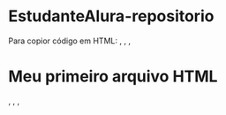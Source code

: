 # EstudanteAlura-repositorio

Para copior código em HTML:
, , ,
<html>
  <h1>Meu primeiro arquivo HTML </h1>
  </html>
  , , ,
